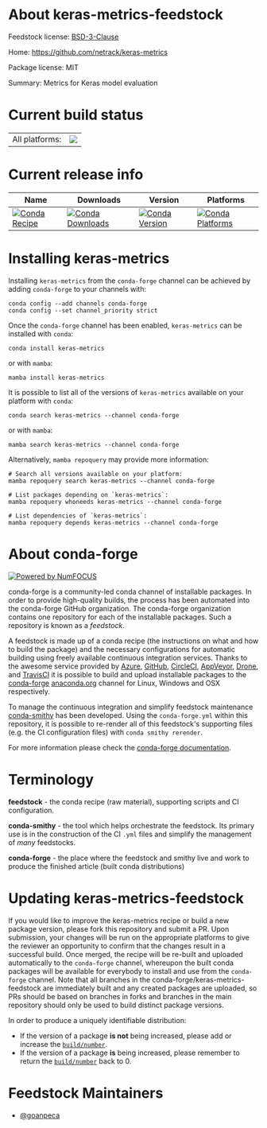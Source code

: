 About keras-metrics-feedstock
=============================

Feedstock license: [BSD-3-Clause](https://github.com/conda-forge/keras-metrics-feedstock/blob/main/LICENSE.txt)

Home: https://github.com/netrack/keras-metrics

Package license: MIT

Summary: Metrics for Keras model evaluation

Current build status
====================


<table><tr><td>All platforms:</td>
    <td>
      <a href="https://dev.azure.com/conda-forge/feedstock-builds/_build/latest?definitionId=17086&branchName=main">
        <img src="https://dev.azure.com/conda-forge/feedstock-builds/_apis/build/status/keras-metrics-feedstock?branchName=main">
      </a>
    </td>
  </tr>
</table>

Current release info
====================

| Name | Downloads | Version | Platforms |
| --- | --- | --- | --- |
| [![Conda Recipe](https://img.shields.io/badge/recipe-keras--metrics-green.svg)](https://anaconda.org/conda-forge/keras-metrics) | [![Conda Downloads](https://img.shields.io/conda/dn/conda-forge/keras-metrics.svg)](https://anaconda.org/conda-forge/keras-metrics) | [![Conda Version](https://img.shields.io/conda/vn/conda-forge/keras-metrics.svg)](https://anaconda.org/conda-forge/keras-metrics) | [![Conda Platforms](https://img.shields.io/conda/pn/conda-forge/keras-metrics.svg)](https://anaconda.org/conda-forge/keras-metrics) |

Installing keras-metrics
========================

Installing `keras-metrics` from the `conda-forge` channel can be achieved by adding `conda-forge` to your channels with:

```
conda config --add channels conda-forge
conda config --set channel_priority strict
```

Once the `conda-forge` channel has been enabled, `keras-metrics` can be installed with `conda`:

```
conda install keras-metrics
```

or with `mamba`:

```
mamba install keras-metrics
```

It is possible to list all of the versions of `keras-metrics` available on your platform with `conda`:

```
conda search keras-metrics --channel conda-forge
```

or with `mamba`:

```
mamba search keras-metrics --channel conda-forge
```

Alternatively, `mamba repoquery` may provide more information:

```
# Search all versions available on your platform:
mamba repoquery search keras-metrics --channel conda-forge

# List packages depending on `keras-metrics`:
mamba repoquery whoneeds keras-metrics --channel conda-forge

# List dependencies of `keras-metrics`:
mamba repoquery depends keras-metrics --channel conda-forge
```


About conda-forge
=================

[![Powered by
NumFOCUS](https://img.shields.io/badge/powered%20by-NumFOCUS-orange.svg?style=flat&colorA=E1523D&colorB=007D8A)](https://numfocus.org)

conda-forge is a community-led conda channel of installable packages.
In order to provide high-quality builds, the process has been automated into the
conda-forge GitHub organization. The conda-forge organization contains one repository
for each of the installable packages. Such a repository is known as a *feedstock*.

A feedstock is made up of a conda recipe (the instructions on what and how to build
the package) and the necessary configurations for automatic building using freely
available continuous integration services. Thanks to the awesome service provided by
[Azure](https://azure.microsoft.com/en-us/services/devops/), [GitHub](https://github.com/),
[CircleCI](https://circleci.com/), [AppVeyor](https://www.appveyor.com/),
[Drone](https://cloud.drone.io/welcome), and [TravisCI](https://travis-ci.com/)
it is possible to build and upload installable packages to the
[conda-forge](https://anaconda.org/conda-forge) [anaconda.org](https://anaconda.org/)
channel for Linux, Windows and OSX respectively.

To manage the continuous integration and simplify feedstock maintenance
[conda-smithy](https://github.com/conda-forge/conda-smithy) has been developed.
Using the ``conda-forge.yml`` within this repository, it is possible to re-render all of
this feedstock's supporting files (e.g. the CI configuration files) with ``conda smithy rerender``.

For more information please check the [conda-forge documentation](https://conda-forge.org/docs/).

Terminology
===========

**feedstock** - the conda recipe (raw material), supporting scripts and CI configuration.

**conda-smithy** - the tool which helps orchestrate the feedstock.
                   Its primary use is in the construction of the CI ``.yml`` files
                   and simplify the management of *many* feedstocks.

**conda-forge** - the place where the feedstock and smithy live and work to
                  produce the finished article (built conda distributions)


Updating keras-metrics-feedstock
================================

If you would like to improve the keras-metrics recipe or build a new
package version, please fork this repository and submit a PR. Upon submission,
your changes will be run on the appropriate platforms to give the reviewer an
opportunity to confirm that the changes result in a successful build. Once
merged, the recipe will be re-built and uploaded automatically to the
`conda-forge` channel, whereupon the built conda packages will be available for
everybody to install and use from the `conda-forge` channel.
Note that all branches in the conda-forge/keras-metrics-feedstock are
immediately built and any created packages are uploaded, so PRs should be based
on branches in forks and branches in the main repository should only be used to
build distinct package versions.

In order to produce a uniquely identifiable distribution:
 * If the version of a package **is not** being increased, please add or increase
   the [``build/number``](https://docs.conda.io/projects/conda-build/en/latest/resources/define-metadata.html#build-number-and-string).
 * If the version of a package **is** being increased, please remember to return
   the [``build/number``](https://docs.conda.io/projects/conda-build/en/latest/resources/define-metadata.html#build-number-and-string)
   back to 0.

Feedstock Maintainers
=====================

* [@goanpeca](https://github.com/goanpeca/)

